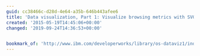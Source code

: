 ```yaml
---
guid: cc38466c-d28d-4e64-a35b-646b443afee6
title: 'Data visualization, Part 1: Visualize browsing metrics with SVG and D3'
created: '2015-05-19T14:45:06+00:00'
changed: '2019-09-24T14:36:53+00:00'


bookmark_of: 'http://www.ibm.com/developerworks/library/os-dataviz1/index.html'
---
```





